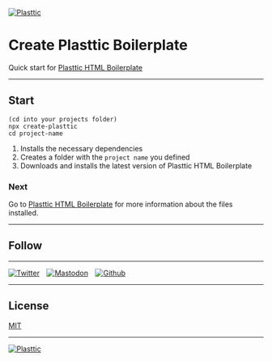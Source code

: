 [![Plasttic](https://plasttic.dev/repo/repo-banner-1400w-boilerplate.png)](https://plasttic.dev)

# Create Plasttic Boilerplate

Quick start for [Plasttic HTML Boilerplate](https://github.com/tojeiro-me/Plasttic-boilerplate)

---

## Start

```
(cd into your projects folder)
npx create-plasttic
cd project-name
```

1. Installs the necessary dependencies
2. Creates a folder with the `project name` you defined
3. Downloads and installs the latest version of Plasttic HTML Boilerplate

### Next

Go to [Plasttic HTML Boilerplate](https://github.com/tojeiro-me/Plasttic-boilerplate#readme) for more information about the files installed.

---

## Follow

---

[![Twitter](https://plasttic.dev/repo/twitter.svg)](https://twitter.com/Plasttic_Dev)&emsp;[![Mastodon](https://plasttic.dev/repo/mastodon.svg)](https://mastodon.social/@plasttic)&emsp;[![Github](https://plasttic.dev/repo/github.svg)](https://github.com/tojeiro-me)

---

## License

[MIT](./LICENSE)

---

[![Plasttic](https://plasttic.dev/repo/repo-badge-50h.png)](https://github.com/tojeiro-me/Plasttic)
